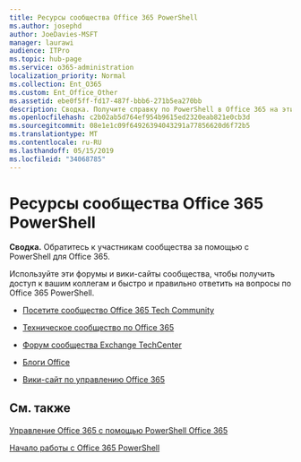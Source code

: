 ```yaml
---
title: Ресурсы сообщества Office 365 PowerShell
ms.author: josephd
author: JoeDavies-MSFT
manager: laurawi
audience: ITPro
ms.topic: hub-page
ms.service: o365-administration
localization_priority: Normal
ms.collection: Ent_O365
ms.custom: Ent_Office_Other
ms.assetid: ebe0f5ff-fd17-487f-bbb6-271b5ea270bb
description: Сводка. Получите справку по PowerShell в Office 365 на этих площадках сообщества.
ms.openlocfilehash: c2b02ab5d764ef954b9615ed2320eab821e0cb3d
ms.sourcegitcommit: 08e1e1c09f64926394043291a77856620d6f72b5
ms.translationtype: MT
ms.contentlocale: ru-RU
ms.lasthandoff: 05/15/2019
ms.locfileid: "34068785"
---
```

# <a name="office-365-powershell-community-resources"></a>Ресурсы сообщества Office 365 PowerShell

 **Сводка.** Обратитесь к участникам сообщества за помощью с PowerShell для Office 365.
  
Используйте эти форумы и вики-сайты сообщества, чтобы получить доступ к вашим коллегам и быстро и правильно ответить на вопросы по Office 365 PowerShell. 
  
- [Посетите сообщество Office 365 Tech Community](https://techcommunity.microsoft.com/t5/Office-365/ct-p/Office365)
    
- [Техническое сообщество по Office 365](https://techcommunity.microsoft.com/t5/Office-365/ct-p/Office365)
    
- [Форум сообщества Exchange TechCenter](https://social.technet.microsoft.com/Forums/exchange/en-US/home?forum=exchangesvrgeneral)
    
- [Блоги Office](https://blogs.office.com/)
    
- [Вики-сайт по управлению Office 365](https://community.office365.com/en-us/w/manage/default.aspx)
    
## <a name="see-also"></a>См. также

#### 

[Управление Office 365 с помощью PowerShell Office 365](manage-office-365-with-office-365-powershell.md)
  
[Начало работы с Office 365 PowerShell](getting-started-with-office-365-powershell.md)

